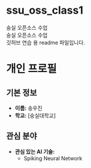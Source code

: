 # ssu_oss_class1
숭실 오픈소스 수업  
숭실 오픈소스 수업  
깃허브 연습 용 readme 파일입니다.

# 개인 프로필

## 기본 정보
- **이름:** 송우진
- **학교:** [숭실대학교]

## 관심 분야
- **관심 있는 AI 기술:**
  - Spiking Neural Network
